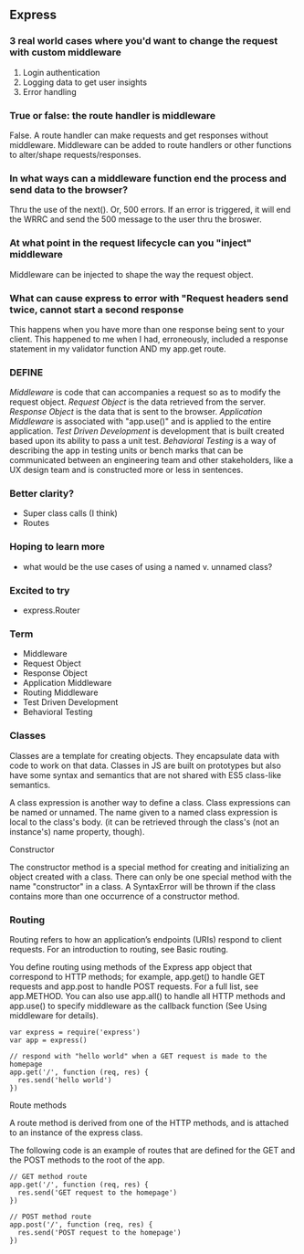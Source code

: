 ##  Express


### 3 real world cases where you'd want to change the request with custom  middleware
1. Login authentication
2. Logging data to get user insights
3. Error handling

### True or false: the route handler is middleware
False.  A route handler can make requests and get responses without middleware.  Middleware can be added to route handlers or other functions to alter/shape requests/responses.

### In what ways can a middleware function end the process and send data to the  browser?
Thru the use of the next().  Or, 500 errors.  If an error is triggered, it will end the WRRC and send the 500 message to the user thru the broswer.

### At what point in the request lifecycle can you "inject" middleware
Middleware can be injected to shape the way the request object.

### What can cause express to error with "Request headers send twice, cannot start a second response
This happens when you have more than one response being sent to your client. This happened to me when I had, erroneously, included a response statement in my validator function AND my app.get route.

### DEFINE
*Middleware* is code that can accompanies a request so as to modify the request object. 
*Request Object* is the data retrieved from the server.
*Response Object* is the data that is sent to the browser.
*Application Middleware* is associated with "app.use()" and is applied to the entire application.
*Test Driven Development* is development that is built created based upon its ability to pass a unit test.
*Behavioral Testing* is a way of describing the app in testing units or bench marks that can be communicated between an engineering team and other stakeholders, like a UX design team and is constructed more or less in sentences.


### Better clarity?
- Super class calls (I think)
- Routes

### Hoping to learn more
- what would be the use cases of using a named v. unnamed class?
 
### Excited to try
- express.Router

### Term

- Middleware
- Request Object
- Response Object
- Application Middleware
- Routing Middleware
- Test Driven Development
- Behavioral Testing


### Classes

Classes are a template for creating objects. They encapsulate data with code to work on that data. Classes in JS are built on prototypes but also have some syntax and semantics that are not shared with ES5 class-like semantics.

A class expression is another way to define a class. Class expressions can be named or unnamed. The name given to a named class expression is local to the class's body. (it can be retrieved through the class's (not an instance's) name property, though).

Constructor

The constructor method is a special method for creating and initializing an object created with a class. There can only be one special method with the name "constructor" in a class. A SyntaxError will be thrown if the class contains more than one occurrence of a constructor method.

### Routing

Routing refers to how an application’s endpoints (URIs) respond to client requests. For an introduction to routing, see Basic routing.

You define routing using methods of the Express app object that correspond to HTTP methods; for example, app.get() to handle GET requests and app.post to handle POST requests. For a full list, see app.METHOD. You can also use app.all() to handle all HTTP methods and app.use() to specify middleware as the callback function (See Using middleware for details).

```
var express = require('express')
var app = express()

// respond with "hello world" when a GET request is made to the homepage
app.get('/', function (req, res) {
  res.send('hello world')
})
```
Route methods

A route method is derived from one of the HTTP methods, and is attached to an instance of the express class.

The following code is an example of routes that are defined for the GET and the POST methods to the root of the app.

```
// GET method route
app.get('/', function (req, res) {
  res.send('GET request to the homepage')
})

// POST method route
app.post('/', function (req, res) {
  res.send('POST request to the homepage')
})
```

